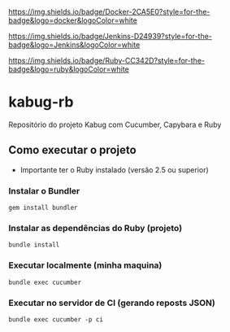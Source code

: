 https://img.shields.io/badge/Docker-2CA5E0?style=for-the-badge&logo=docker&logoColor=white

https://img.shields.io/badge/Jenkins-D24939?style=for-the-badge&logo=Jenkins&logoColor=white

https://img.shields.io/badge/Ruby-CC342D?style=for-the-badge&logo=ruby&logoColor=white

# kabug-rb
Repositório do projeto Kabug com Cucumber, Capybara e Ruby

## Como executar o projeto

* Importante ter o Ruby instalado (versão 2.5 ou superior)

### Instalar o Bundler
`
gem install bundler
`

### Instalar as dependências do Ruby (projeto)
`
bundle install
`

### Executar localmente (minha maquina)
`
bundle exec cucumber
`

### Executar no servidor de CI (gerando reposts JSON)
`
bundle exec cucumber -p ci
`
